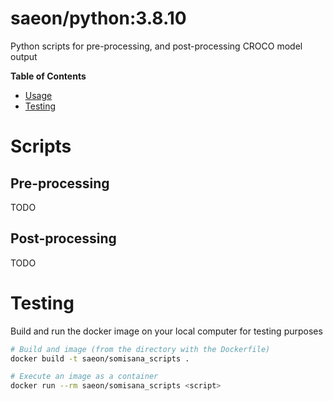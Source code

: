 # saeon/python:3.8.10
Python scripts for pre-processing, and post-processing CROCO model output

<!-- START doctoc generated TOC please keep comment here to allow auto update -->
<!-- DON'T EDIT THIS SECTION, INSTEAD RE-RUN doctoc TO UPDATE -->
**Table of Contents**

- [Usage](#usage)
- [Testing](#testing)

<!-- END doctoc generated TOC please keep comment here to allow auto update -->

# Scripts

## Pre-processing
TODO

## Post-processing
TODO

# Testing
Build and run the docker image on your local computer for testing purposes

```sh
# Build and image (from the directory with the Dockerfile)
docker build -t saeon/somisana_scripts .

# Execute an image as a container
docker run --rm saeon/somisana_scripts <script>
```